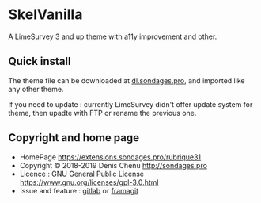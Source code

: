 # SkelVanilla

A LimeSurvey 3 and up theme with a11y improvement and other.

## Quick install

The theme file can be downloaded at [dl.sondages.pro](https://dl.sondages.pro/skelvanilla.zip), and imported like any other theme.

If you need to update : currently LimeSurvey didn't offer update system for theme, then upadte with FTP or rename the previous one.

## Copyright and home page

- HomePage <https://extensions.sondages.pro/rubrique31>
- Copyright © 2018-2019 Denis Chenu <http://sondages.pro>
- Licence : GNU General Public License <https://www.gnu.org/licenses/gpl-3.0.html>
- Issue and feature : [gitlab](https://gitlab.com/SondagesPro/SurveyThemes/skelvanilla/issues) or [framagit](https://framagit.org/SondagePro-LimeSurvey-plugin/skelvanilla/issues)
